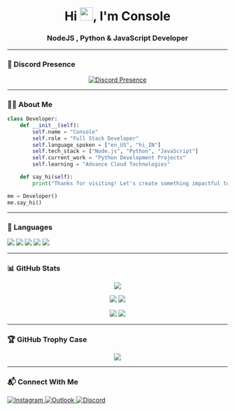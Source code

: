 <h1 align="center">Hi <img src="https://media.giphy.com/media/hvRJCLFzcasrR4ia7z/giphy.gif" width="30px">, I'm Console</h1>
<h3 align="center">NodeJS , Python & JavaScript Developer</h3>

---

### 💬 Discord Presence

<p align="center">
  <a href="https://lanyard.cnrad.dev/api/901487880067776524?theme=dark&animated=true&hideDiscrim=true&idleMessage=DND%20Mode%20Enabled" target="_blank">
    <img src="https://discord.com/users/901487880067776524" alt="Discord Presence" />
  </a>
</p>

---

### 👨‍💻 About Me

```py
class Developer:
    def __init__(self):
        self.name = "Console"
        self.role = "Full Stack Developer"
        self.language_spoken = ["en_US", "hi_IN"]
        self.tech_stack = ["Node.js", "Python", "JavaScript"]
        self.current_work = "Python Development Projects"
        self.learning = "Advance Cloud Technologies"

    def say_hi(self):
        print("Thanks for visiting! Let's create something impactful together 🚀")

me = Developer()
me.say_hi()
```

---

### 🚀 Languages

<p align="left">
  <img src="https://img.shields.io/badge/Node.js-339933?style=for-the-badge&logo=nodedotjs&logoColor=white" />
  <img src="https://img.shields.io/badge/Python-3776AB?style=for-the-badge&logo=python&logoColor=white" />
  <img src="https://img.shields.io/badge/JavaScript-F7DF1E?style=for-the-badge&logo=javascript&logoColor=black" />
  <img src="https://img.shields.io/badge/HTML5-E34F26?style=for-the-badge&logo=html5&logoColor=white" />
  <img src="https://img.shields.io/badge/MongoDB-4EA94B?style=for-the-badge&logo=mongodb&logoColor=white" />
</p>

---

### 📊 GitHub Stats

<p align="center">
  <img src="https://github-profile-summary-cards.vercel.app/api/cards/profile-details?username=yup-console&theme=tokyonight" />
</p>

<p align="center">
  <img src="https://github-profile-summary-cards.vercel.app/api/cards/stats?username=yup-console&theme=tokyonight" />
  <img src="https://github-profile-summary-cards.vercel.app/api/cards/productive-time?username=yup-console&theme=tokyonight&utcOffset=+5.5" />
</p>

<p align="center">
  <img src="https://github-profile-summary-cards.vercel.app/api/cards/repos-per-language?username=yup-console&theme=tokyonight" />
  <img src="https://github-profile-summary-cards.vercel.app/api/cards/most-commit-language?username=yup-console&theme=tokyonight" />
</p>

---

### 🏆 GitHub Trophy Case

<p align="center">
  <img src="https://github-profile-trophy.vercel.app/?username=yup-console&theme=monokai&no-frame=true&margin-w=10" />
</p>

---

### 📬 Connect With Me

<p align="left">
  <a href="https://instagram.com/console.fy" target="_blank">
    <img src="https://img.shields.io/badge/Instagram-E4405F?style=for-the-badge&logo=instagram&logoColor=white" alt="Instagram"/>
  </a>
  <a href="mailto:consoledev@outlook.com" target="_blank">
    <img src="https://img.shields.io/badge/Outlook-0078D4?style=for-the-badge&logo=microsoft-outlook&logoColor=white" alt="Outlook"/>
  </a>
  <a href="https://discord.com/users/901487880067776524" target="_blank">
    <img src="https://img.shields.io/badge/Discord-5865F2?style=for-the-badge&logo=discord&logoColor=white" alt="Discord"/>
  </a>
</p>


